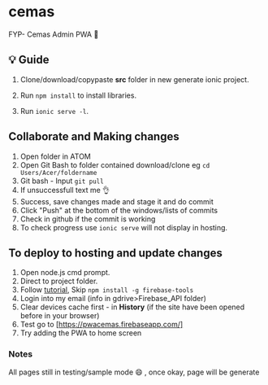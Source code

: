 # cemas
FYP- Cemas Admin PWA 🚨

## 💡 Guide

1. Clone/download/copypaste **src** folder in new generate ionic project.

2. Run <code>npm install</code> to install libraries.

3. Run <code>ionic serve -l</code>.

## Collaborate and Making changes

1. Open folder in ATOM
2. Open Git Bash to folder contained download/clone eg <code>cd Users/Acer/foldername</code>
3. Git bash - Input <code>git pull</code>
4. If unsuccessfull text me :ok_hand:
5. Success, save changes made and stage it and do commit
6. Click "Push" at the bottom of the windows/lists of commits
7. Check in github if the commit is working
8. To check progress use <code>ionic serve</code> will not display in hosting.

## To deploy to hosting and update changes 

1. Open node.js cmd prompt.
2. Direct to project folder.
3. Follow [tutorial](https://www.joshmorony.com/hosting-an-ionic-pwa-with-firebase-hosting/), Skip <code>npm install -g firebase-tools</code>
4. Login into my email (info in gdrive>Firebase_API folder)
5. Clear devices cache first - in **History** (if the site have been opened before in your browser)
6. Test go to [https://pwacemas.firebaseapp.com/]
7. Try adding the PWA to home screen

### Notes
All pages still in testing/sample mode :smile: , once okay, page will be generate



